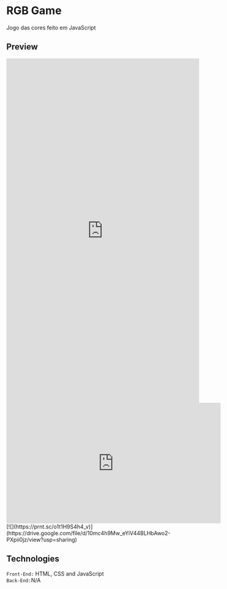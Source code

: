 # RGB Game
Jogo das cores feito em JavaScript

## Preview
<iframe width="100%" height="900" allow="autoplay" frameborder="no" src="https://drive.google.com/file/d/10mc4h9Mw_eYiV44BLHbAwo2-PXpii0jz/view?usp=sharing"></iframe>
<iframe width="560" height="315" src="https://www.youtube.com/embed/pGXdYBqA4No" title="YouTube video player" frameborder="0" allow="accelerometer; autoplay; clipboard-write; encrypted-media; gyroscope; picture-in-picture" allowfullscreen></iframe>
[![](https://prnt.sc/o1t1H9S4h4_v)](https://drive.google.com/file/d/10mc4h9Mw_eYiV44BLHbAwo2-PXpii0jz/view?usp=sharing)

## Technologies
<code>Front-End:</code> HTML, CSS and JavaScript<br />
<code>Back-End:</code>N/A

